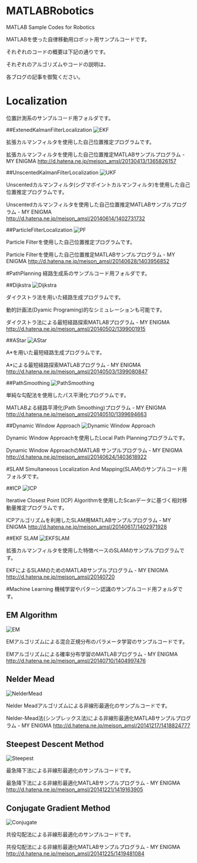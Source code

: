 MATLABRobotics
==============

MATLAB Sample Codes for Robotics


MATLABを使った自律移動用ロボット用サンプルコードです。

それぞれのコードの概要は下記の通りです。

それぞれのアルゴリズムやコードの説明は、

各ブログの記事を御覧ください。


# Localization
位置計測系のサンプルコード用フォルダです。

##ExtenedKalmanFilterLocalization
![EKF](http://f.st-hatena.com/images/fotolife/m/meison_amsl/20130413/20130413125635.jpg)

拡張カルマンフィルタを使用した自己位置推定プログラムです。

拡張カルマンフィルタを使用した自己位置推定MATLABサンプルプログラム - MY ENIGMA http://d.hatena.ne.jp/meison_amsl/20130413/1365826157

##UnscentedKalmanFilterLocalization
![UKF](http://f.st-hatena.com/images/fotolife/m/meison_amsl/20140614/20140614163514.png)

Unscentedカルマンフィルタ(シグマポイントカルマンフィルタ)を使用した自己位置推定プログラムです。

Unscentedカルマンフィルタを使用した自己位置推定MATLABサンプルプログラム - MY ENIGMA http://d.hatena.ne.jp/meison_amsl/20140614/1402731732

##ParticleFilterLocalization
![PF](http://f.st-hatena.com/images/fotolife/m/meison_amsl/20140628/20140628203642.png)

Particle Filterを使用した自己位置推定プログラムです。

Particle Filterを使用した自己位置推定MATLABサンプルプログラム - MY ENIGMA http://d.hatena.ne.jp/meison_amsl/20140628/1403956852


#PathPlanning
経路生成系のサンプルコード用フォルダです。

##Dijkstra
![Dijkstra](http://f.st-hatena.com/images/fotolife/m/meison_amsl/20140502/20140502120424.png)

ダイクストラ法を用いた経路生成プログラムです。

動的計画法(Dyamic Programing)的なシミュレーションも可能です。

ダイクストラ法による最短経路探索MATLABプログラム - MY ENIGMA http://d.hatena.ne.jp/meison_amsl/20140502/1399001915

##AStar
![AStar](http://f.st-hatena.com/images/fotolife/m/meison_amsl/20140503/20140503100405.png)

A*を用いた最短経路生成プログラムです。

A*による最短経路探索MATLABプログラム - MY ENIGMA http://d.hatena.ne.jp/meison_amsl/20140503/1399080847

##PathSmoothing
![PathSmoothing](http://f.st-hatena.com/images/fotolife/m/meison_amsl/20140510/20140510123208.png)

単純な勾配法を使用したパス平滑化プログラムです。

MATLABよる経路平滑化(Path Smoothing)プログラム - MY ENIGMA http://d.hatena.ne.jp/meison_amsl/20140510/1399694663

##Dynamic Window Approach
![Dynamic Window Approach](http://f.st-hatena.com/images/fotolife/m/meison_amsl/20140624/20140624230043.png)

Dynamic Window Approachを使用したLocal Path Planningプログラムです。

Dynamic Window ApproachのMATLAB サンプルプログラム - MY ENIGMA http://d.hatena.ne.jp/meison_amsl/20140624/1403618922

#SLAM
Simultaneous Localization And Mapping(SLAM)のサンプルコード用フォルダです。

##ICP
![ICP](http://f.st-hatena.com/images/fotolife/m/meison_amsl/20140617/20140617112008.png)

Iterative Closest Point (ICP) Algorithmを使用したScanデータに基づく相対移動量推定プログラムです。

ICPアルゴリズムを利用したSLAM用MATLABサンプルプログラム - MY ENIGMA http://d.hatena.ne.jp/meison_amsl/20140617/1402971928

##EKF SLAM
![EKFSLAM](http://f.st-hatena.com/images/fotolife/m/meison_amsl/20140720/20140720215913.png)

拡張カルマンフィルタを使用した特徴ベースのSLAMのサンプルプログラムです。

EKFによるSLAMのためのMATLABサンプルプログラム - MY ENIGMA http://d.hatena.ne.jp/meison_amsl/20140720

#Machine Learning
機械学習やパターン認識のサンプルコード用フォルダです。

## EM Algorithm
![EM](http://f.st-hatena.com/images/fotolife/m/meison_amsl/20140710/20140710202357.png)

EMアルゴリズムによる混合正規分布のパラメータ学習のサンプルコードです。

EMアルゴリズムによる確率分布学習のMATLABプログラム - MY ENIGMA http://d.hatena.ne.jp/meison_amsl/20140710/1404997476

## Nelder Mead
![NelderMead](http://cdn-ak.f.st-hatena.com/images/fotolife/m/meison_amsl/20141216/20141216222923.png)

Nelder Meadアルゴリズムによる非線形最適化のサンプルコードです。

Nelder-Mead法(シンプレックス法)による非線形最適化MATLABサンプルプログラム - MY ENIGMA http://d.hatena.ne.jp/meison_amsl/20141217/1418824777

## Steepest Descent Method
![Steepest](http://f.st-hatena.com/images/fotolife/m/meison_amsl/20141221/20141221192623.png)

最急降下法による非線形最適化のサンプルコードです。

最急降下法による非線形最適化MATLABサンプルプログラム - MY ENIGMA http://d.hatena.ne.jp/meison_amsl/20141221/1419163905

## Conjugate Gradient Method
![Conjugate](http://f.st-hatena.com/images/fotolife/m/meison_amsl/20141224/20141224223250.png)

共役勾配法による非線形最適化のサンプルコードです。

共役勾配法による非線形最適化MATLABサンプルプログラム - MY ENIGMA http://d.hatena.ne.jp/meison_amsl/20141225/1419481084
